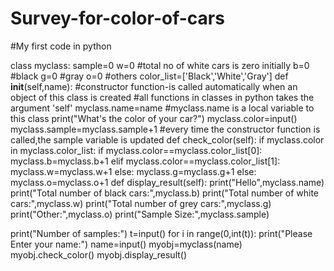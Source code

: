 Survey-for-color-of-cars
========================

#My first code in python

class myclass:
	sample=0
	w=0      #total no of white cars is zero initially
	b=0		 #black
	g=0		 #gray
	o=0		 #others
	color_list=['Black','White','Gray']
	def __init__(self,name):	#constructor function-is called automatically when an object of this class is created
								#all functions in classes in python takes the argument 'self'
		myclass.name=name 		#myclass.name is a local variable to this class
		print("What's the color of your car?")
		myclass.color=input()
		myclass.sample=myclass.sample+1 #every time the constructor function is called,the sample variable is updated
	def check_color(self):
		if myclass.color in myclass.color_list:
			if myclass.color==myclass.color_list[0]:
				myclass.b=myclass.b+1
			elif myclass.color==myclass.color_list[1]:
				myclass.w=myclass.w+1
			else:
				myclass.g=myclass.g+1
		else:
			myclass.o=myclass.o+1
	def display_result(self):
		print("Hello",myclass.name)
		print("Total number of black cars:",myclass.b)
		print("Total number of white cars:",myclass.w)
		print("Total number of grey cars:",myclass.g)
		print("Other:",myclass.o)
		print("Sample Size:",myclass.sample)

print("Number of samples:")
t=input()
for i in range(0,int(t)):
	print("Please Enter your name:")
	name=input()
	myobj=myclass(name)
	myobj.check_color()
	myobj.display_result()
